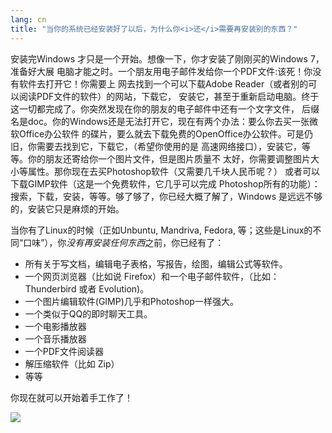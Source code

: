 ```yaml
---
lang: cn
title: "当你的系统已经安装好了以后，为什么你<i>还</i>需要再安装别的东西？"
---
```


安装完Windows 才只是一个开始。想像一下，你才安装了刚刚买的Windows 7，准备好大展
电脑才能之时。一个朋友用电子邮件发给你一个PDF文件:该死！你没有软件去打开它！你需要上
网去找到一个可以下载Adobe Reader（或者别的可以阅读PDF文件的软件）的网站，下载它，
安装它，甚至于重新启动电脑。终于这一切都完成了。你突然发现在你的朋友的电子邮件中还有一个文字文件，
后缀名是doc。你的Windows还是无法打开它，现在有两个办法：要么你去买一张微软Office办公软件
的碟片，要么就去下载免费的OpenOffice办公软件。可是仍旧，你需要去找到它，下载它，（希望你使用的是
高速网络接口），安装它，等等。你的朋友还寄给你一个图片文件，但是图片质量不
太好，你需要调整图片大小等属性。那你现在去买Photoshop软件（又需要几千块人民币呢？）
或者可以下载GIMP软件（这是一个免费软件，它几乎可以完成 Photoshop所有的功能）：
搜索，下载，安装，等等。够了够了，你已经大概了解了，Windows 是远远不够的，安装它只是麻烦的开始。

当你有了Linux的时候（正如Unbuntu, Mandriva, Fedora, 
等；这些是Linux的不同“口味”），你<i>没有再安装任何东西</i>之前，你已经有了：

<ul>

<li>所有关于写文档，编辑电子表格，写报告，绘图，编辑公式等软件。</li>

<li>一个网页浏览器（比如说 Firefox）和一个电子邮件软件，（比如：Thunderbird 或者 Evolution)。</li>
<li>一个图片编辑软件(GIMP)几乎和Photoshop一样强大。</li>
<li>一个类似于QQ的即时聊天工具。</li>
<li>一个电影播放器</li>
<li>一个音乐播放器</li>
<li>一个PDF文件阅读器</li>
<li>解压缩软件（比如 Zip）</li>
<li>等等</li>
</ul>

你现在就可以开始着手工作了！

<img src="Images/app_menu.png" />




